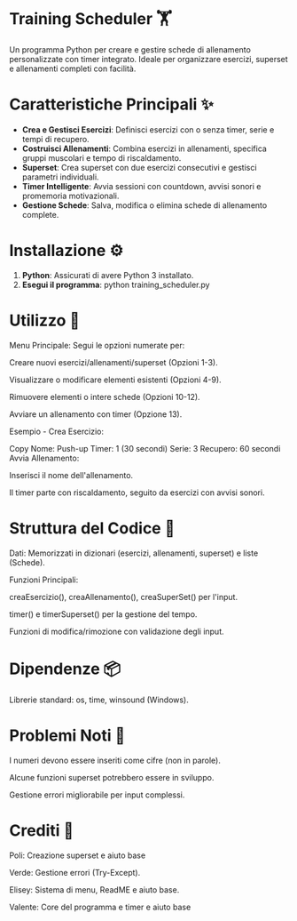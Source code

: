 # Training Scheduler 🏋️

Un programma Python per creare e gestire schede di allenamento personalizzate con timer integrato. Ideale per organizzare esercizi, superset e allenamenti completi con facilità.

# Caratteristiche Principali ✨

- **Crea e Gestisci Esercizi**: Definisci esercizi con o senza timer, serie e tempi di recupero.
- **Costruisci Allenamenti**: Combina esercizi in allenamenti, specifica gruppi muscolari e tempo di riscaldamento.
- **Superset**: Crea superset con due esercizi consecutivi e gestisci parametri individuali.
- **Timer Intelligente**: Avvia sessioni con countdown, avvisi sonori e promemoria motivazionali.
- **Gestione Schede**: Salva, modifica o elimina schede di allenamento complete.

# Installazione ⚙️

1. **Python**: Assicurati di avere Python 3 installato.
2. **Esegui il programma**:
   python training_scheduler.py

# Utilizzo 🚀
Menu Principale: Segui le opzioni numerate per:

Creare nuovi esercizi/allenamenti/superset (Opzioni 1-3).

Visualizzare o modificare elementi esistenti (Opzioni 4-9).

Rimuovere elementi o intere schede (Opzioni 10-12).

Avviare un allenamento con timer (Opzione 13).

Esempio - Crea Esercizio:

Copy
Nome: Push-up
Timer: 1 (30 secondi)
Serie: 3
Recupero: 60 secondi
Avvia Allenamento:

Inserisci il nome dell'allenamento.

Il timer parte con riscaldamento, seguito da esercizi con avvisi sonori.

# Struttura del Codice 📂
Dati: Memorizzati in dizionari (esercizi, allenamenti, superset) e liste (Schede).

Funzioni Principali:

creaEsercizio(), creaAllenamento(), creaSuperSet() per l'input.

timer() e timerSuperset() per la gestione del tempo.

Funzioni di modifica/rimozione con validazione degli input.

# Dipendenze 📦
Librerie standard: os, time, winsound (Windows).

# Problemi Noti 🐞
I numeri devono essere inseriti come cifre (non in parole).

Alcune funzioni superset potrebbero essere in sviluppo.

Gestione errori migliorabile per input complessi.

# Crediti 👏
Poli: Creazione superset e aiuto base

Verde: Gestione errori (Try-Except).

Elisey: Sistema di menu, ReadME e aiuto base.

Valente: Core del programma e timer e aiuto base
